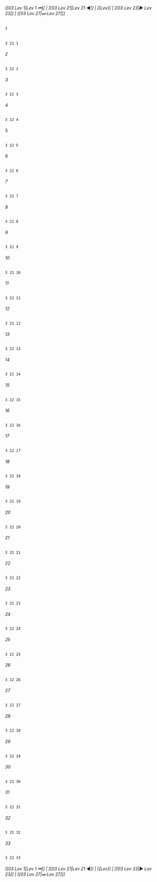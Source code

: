 
###### [[03 Lev 1|Lev 1 ⏮]] | [[03 Lev 21|Lev 21 ◀]] | [[Lev]] | [[03 Lev 23|▶ Lev 23]] | [[03 Lev 27|⏭ Lev 27|]]

###### 1
``` verse
3 22 1 
```
###### 2
``` verse
3 22 2 
```
###### 3
``` verse
3 22 3 
```
###### 4
``` verse
3 22 4 
```
###### 5
``` verse
3 22 5 
```
###### 6
``` verse
3 22 6 
```
###### 7
``` verse
3 22 7 
```
###### 8
``` verse
3 22 8 
```
###### 9
``` verse
3 22 9 
```
###### 10
``` verse
3 22 10 
```
###### 11
``` verse
3 22 11 
```
###### 12
``` verse
3 22 12 
```
###### 13
``` verse
3 22 13 
```
###### 14
``` verse
3 22 14 
```
###### 15
``` verse
3 22 15 
```
###### 16
``` verse
3 22 16 
```
###### 17
``` verse
3 22 17 
```
###### 18
``` verse
3 22 18 
```
###### 19
``` verse
3 22 19 
```
###### 20
``` verse
3 22 20 
```
###### 21
``` verse
3 22 21 
```
###### 22
``` verse
3 22 22 
```
###### 23
``` verse
3 22 23 
```
###### 24
``` verse
3 22 24 
```
###### 25
``` verse
3 22 25 
```
###### 26
``` verse
3 22 26 
```
###### 27
``` verse
3 22 27 
```
###### 28
``` verse
3 22 28 
```
###### 29
``` verse
3 22 29 
```
###### 30
``` verse
3 22 30 
```
###### 31
``` verse
3 22 31 
```
###### 32
``` verse
3 22 32 
```
###### 33
``` verse
3 22 33 
```

###### [[03 Lev 1|Lev 1 ⏮]] | [[03 Lev 21|Lev 21 ◀]] | [[Lev]] | [[03 Lev 23|▶ Lev 23]] | [[03 Lev 27|⏭ Lev 27|]]


